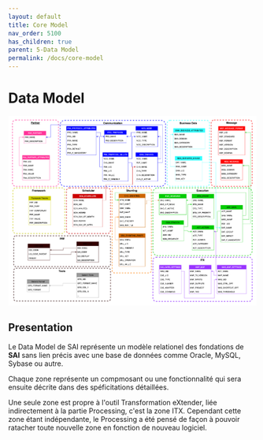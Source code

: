 ```yaml
---
layout: default
title: Core Model
nav_order: 5100
has_children: true
parent: 5-Data Model
permalink: /docs/core-model
---
```


# Data Model
[![Overview](../../../assets/img/data-model/DataModel-v0.8.0.png)](../../../FCT--Documentation/assets/img/data-model/DataModel-v0.8.0.png)


## Presentation

Le Data Model de SAI représente un modèle relationel des fondations de **SAI** sans lien précis avec une base de données comme Oracle, MySQL, Sybase ou autre.

Chaque zone représente un compmosant ou une fonctionnalité qui sera ensuite décrite dans des spéficitations détaillées.

Une seule zone est propre à l'outil Transformation eXtender, liée indirectement à la partie Processing, c'est la zone ITX.
Cependant cette zone étant indépendante, le Processing a été pensé de façon à pouvoir ratacher toute nouvelle zone en fonction de nouveau logiciel.

